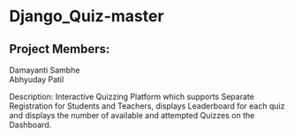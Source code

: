 # Django_Quiz-master
## Project Members:
Damayanti Sambhe<br>
Abhyuday Patil

Description: Interactive Quizzing Platform which supports Separate Registration for Students and Teachers, displays Leaderboard for each quiz and displays the number of available and attempted Quizzes on the Dashboard.
